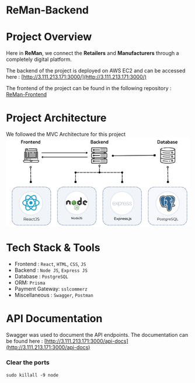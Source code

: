 # **ReMan-Backend**
# **Project Overview**

Here in <b>ReMan</b>, we connect the <b>Retailers</b> and <b>Manufacturers</b> through a completely digital platform.


The backend of the project is deployed on AWS EC2 and can be accessed here : [http://3.111.213.171:3000/](http://3.111.213.171:3000/)

The frontend of the project can be found in the following repository : [ReMan-Frontend](https://github.com/Frost101/ReMan-Frontend)


# **Project Architecture**

We followed the MVC Architecture for this project
![](public/Architecture/architecture1.png)

# **Tech Stack & Tools**

- Frontend : `React`, `HTML`, `CSS`, `JS`
- Backend : `Node JS`, `Express JS`
- Database : `PostgreSQL`
- ORM: `Prisma`
- Payment Gateway: `sslcommerz`
- Miscellaneous : `Swagger`, `Postman`

# **API Documentation**

Swagger was used to document the API endpoints. The documentation can be found here : [http://3.111.213.171:3000/api-docs](http://3.111.213.171:3000/api-docs)


### Clear the ports
```
sudo killall -9 node
```

